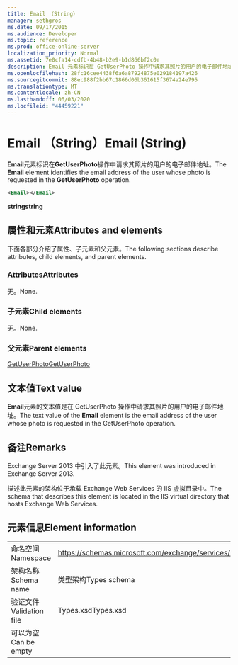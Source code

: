 ```yaml
---
title: Email （String）
manager: sethgros
ms.date: 09/17/2015
ms.audience: Developer
ms.topic: reference
ms.prod: office-online-server
localization_priority: Normal
ms.assetid: 7e0cfa14-cdfb-4b48-b2e9-b1d866bf2c0e
description: Email 元素标识在 GetUserPhoto 操作中请求其照片的用户的电子邮件地址。
ms.openlocfilehash: 28fc16cee4438f6a6a87924875e029184197a426
ms.sourcegitcommit: 88ec988f2bb67c1866d06b361615f3674a24e795
ms.translationtype: MT
ms.contentlocale: zh-CN
ms.lasthandoff: 06/03/2020
ms.locfileid: "44459221"
---
```

# <a name="email-string"></a><span data-ttu-id="1495b-103">Email （String）</span><span class="sxs-lookup"><span data-stu-id="1495b-103">Email (String)</span></span>

<span data-ttu-id="1495b-104">**Email**元素标识在**GetUserPhoto**操作中请求其照片的用户的电子邮件地址。</span><span class="sxs-lookup"><span data-stu-id="1495b-104">The **Email** element identifies the email address of the user whose photo is requested in the **GetUserPhoto** operation.</span></span> 
  
```XML
<Email></Email>
```

 <span data-ttu-id="1495b-105">**string**</span><span class="sxs-lookup"><span data-stu-id="1495b-105">**string**</span></span>
## <a name="attributes-and-elements"></a><span data-ttu-id="1495b-106">属性和元素</span><span class="sxs-lookup"><span data-stu-id="1495b-106">Attributes and elements</span></span>

<span data-ttu-id="1495b-107">下面各部分介绍了属性、子元素和父元素。</span><span class="sxs-lookup"><span data-stu-id="1495b-107">The following sections describe attributes, child elements, and parent elements.</span></span>
  
### <a name="attributes"></a><span data-ttu-id="1495b-108">Attributes</span><span class="sxs-lookup"><span data-stu-id="1495b-108">Attributes</span></span>

<span data-ttu-id="1495b-109">无。</span><span class="sxs-lookup"><span data-stu-id="1495b-109">None.</span></span>
  
### <a name="child-elements"></a><span data-ttu-id="1495b-110">子元素</span><span class="sxs-lookup"><span data-stu-id="1495b-110">Child elements</span></span>

<span data-ttu-id="1495b-111">无。</span><span class="sxs-lookup"><span data-stu-id="1495b-111">None.</span></span>
  
### <a name="parent-elements"></a><span data-ttu-id="1495b-112">父元素</span><span class="sxs-lookup"><span data-stu-id="1495b-112">Parent elements</span></span>

[<span data-ttu-id="1495b-113">GetUserPhoto</span><span class="sxs-lookup"><span data-stu-id="1495b-113">GetUserPhoto</span></span>](getuserphoto.md)
  
## <a name="text-value"></a><span data-ttu-id="1495b-114">文本值</span><span class="sxs-lookup"><span data-stu-id="1495b-114">Text value</span></span>

<span data-ttu-id="1495b-115">**Email**元素的文本值是在 GetUserPhoto 操作中请求其照片的用户的电子邮件地址。</span><span class="sxs-lookup"><span data-stu-id="1495b-115">The text value of the **Email** element is the email address of the user whose photo is requested in the GetUserPhoto operation.</span></span> 
  
## <a name="remarks"></a><span data-ttu-id="1495b-116">备注</span><span class="sxs-lookup"><span data-stu-id="1495b-116">Remarks</span></span>

<span data-ttu-id="1495b-117">Exchange Server 2013 中引入了此元素。</span><span class="sxs-lookup"><span data-stu-id="1495b-117">This element was introduced in Exchange Server 2013.</span></span>
  
<span data-ttu-id="1495b-118">描述此元素的架构位于承载 Exchange Web Services 的 IIS 虚拟目录中。</span><span class="sxs-lookup"><span data-stu-id="1495b-118">The schema that describes this element is located in the IIS virtual directory that hosts Exchange Web Services.</span></span>
  
## <a name="element-information"></a><span data-ttu-id="1495b-119">元素信息</span><span class="sxs-lookup"><span data-stu-id="1495b-119">Element information</span></span>

|||
|:-----|:-----|
|<span data-ttu-id="1495b-120">命名空间</span><span class="sxs-lookup"><span data-stu-id="1495b-120">Namespace</span></span>  <br/> |https://schemas.microsoft.com/exchange/services/2006/types  <br/> |
|<span data-ttu-id="1495b-121">架构名称</span><span class="sxs-lookup"><span data-stu-id="1495b-121">Schema name</span></span>  <br/> |<span data-ttu-id="1495b-122">类型架构</span><span class="sxs-lookup"><span data-stu-id="1495b-122">Types schema</span></span>  <br/> |
|<span data-ttu-id="1495b-123">验证文件</span><span class="sxs-lookup"><span data-stu-id="1495b-123">Validation file</span></span>  <br/> |<span data-ttu-id="1495b-124">Types.xsd</span><span class="sxs-lookup"><span data-stu-id="1495b-124">Types.xsd</span></span>  <br/> |
|<span data-ttu-id="1495b-125">可以为空</span><span class="sxs-lookup"><span data-stu-id="1495b-125">Can be empty</span></span>  <br/> ||
   

